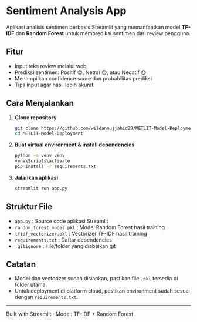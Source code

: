 # Sentiment Analysis App

Aplikasi analisis sentimen berbasis Streamlit yang memanfaatkan model **TF-IDF** dan **Random Forest** untuk memprediksi sentimen dari review pengguna.

## Fitur

- Input teks review melalui web
- Prediksi sentimen: Positif 😊, Netral 😐, atau Negatif 😞
- Menampilkan confidence score dan probabilitas prediksi
- Tips input agar hasil lebih akurat

## Cara Menjalankan

1. **Clone repository**
   ```bash
   git clone https://github.com/wildanmujjahid29/METLIT-Model-Deployment.git
   cd METLIT-Model-Deployment
   ```
2. **Buat virtual environment & install dependencies**
   ```bash
   python -m venv venv
   venv\Scripts\activate
   pip install -r requirements.txt
   ```
3. **Jalankan aplikasi**
   ```bash
   streamlit run app.py
   ```

## Struktur File

- `app.py` : Source code aplikasi Streamlit
- `random_forest_model.pkl` : Model Random Forest hasil training
- `tfidf_vectorizer.pkl` : Vectorizer TF-IDF hasil training
- `requirements.txt` : Daftar dependencies
- `.gitignore` : File/folder yang diabaikan git

## Catatan

- Model dan vectorizer sudah disiapkan, pastikan file `.pkl` tersedia di folder utama.
- Untuk deployment di platform cloud, pastikan environment sudah sesuai dengan `requirements.txt`.

---

Built with Streamlit · Model: TF-IDF + Random Forest
